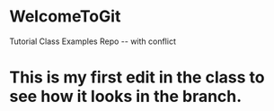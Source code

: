 # WelcomeToGit
Tutorial Class Examples Repo --  with conflict
# This is my first edit in the class to see how it looks in the branch.
